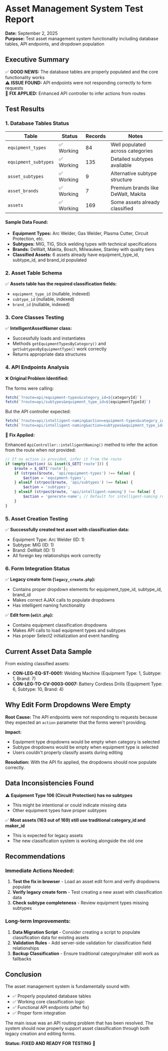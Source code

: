 # Asset Management System Test Report

**Date:** September 2, 2025  
**Purpose:** Test asset management system functionality including database tables, API endpoints, and dropdown population  

## Executive Summary

✅ **GOOD NEWS:** The database tables are properly populated and the core functionality works  
⚠️ **ISSUE FOUND:** API endpoints were not responding correctly to form requests  
🔧 **FIX APPLIED:** Enhanced API controller to infer actions from routes  

## Test Results

### 1. Database Tables Status

| Table | Status | Records | Notes |
|-------|--------|---------|-------|
| `equipment_types` | ✅ Working | 84 | Well populated across categories |
| `equipment_subtypes` | ✅ Working | 135 | Detailed subtypes available |
| `asset_subtypes` | ✅ Working | 9 | Alternative subtype structure |
| `asset_brands` | ✅ Working | 7 | Premium brands like DeWalt, Makita |
| `assets` | ✅ Working | 169 | Some assets already classified |

#### Sample Data Found:
- **Equipment Types:** Arc Welder, Gas Welder, Plasma Cutter, Circuit Protection, etc.
- **Subtypes:** MIG, TIG, Stick welding types with technical specifications
- **Brands:** DeWalt, Makita, Bosch, Milwaukee, Stanley with quality tiers
- **Classified Assets:** 6 assets already have equipment_type_id, subtype_id, and brand_id populated

### 2. Asset Table Schema

✅ **Assets table has the required classification fields:**
- `equipment_type_id` (nullable, indexed)
- `subtype_id` (nullable, indexed) 
- `brand_id` (nullable, indexed)

### 3. Core Classes Testing

✅ **IntelligentAssetNamer class:**
- Successfully loads and instantiates
- Methods `getEquipmentTypesByCategory()` and `getSubtypesByEquipmentType()` work correctly
- Returns appropriate data structures

### 4. API Endpoints Analysis

❌ **Original Problem Identified:**

The forms were calling:
```javascript
fetch(`?route=api/equipment-types&category_id=${categoryId}`)
fetch(`?route=api/subtypes&equipment_type_id=${equipmentTypeId}`)
```

But the API controller expected:
```javascript
fetch(`?route=api/intelligent-naming&action=equipment-types&category_id=${categoryId}`)
fetch(`?route=api/intelligent-naming&action=subtypes&equipment_type_id=${equipmentTypeId}`)
```

🔧 **Fix Applied:**

Enhanced `ApiController::intelligentNaming()` method to infer the action from the route when not provided:

```php
// If no action is provided, infer it from the route
if (empty($action) && isset($_GET['route'])) {
    $route = $_GET['route'];
    if (strpos($route, 'api/equipment-types') !== false) {
        $action = 'equipment-types';
    } elseif (strpos($route, 'api/subtypes') !== false) {
        $action = 'subtypes';
    } elseif (strpos($route, 'api/intelligent-naming') !== false) {
        $action = 'generate-name'; // Default for intelligent-naming route
    }
}
```

### 5. Asset Creation Testing

✅ **Successfully created test asset with classification data:**
- Equipment Type: Arc Welder (ID: 1)
- Subtype: MIG (ID: 1)
- Brand: DeWalt (ID: 1)
- All foreign key relationships work correctly

### 6. Form Integration Status

✅ **Legacy create form (`legacy_create.php`):**
- Contains proper dropdown elements for equipment_type_id, subtype_id, brand_id
- Makes correct AJAX calls to populate dropdowns
- Has intelligent naming functionality

✅ **Edit form (`edit.php`):**
- Contains equipment classification dropdowns
- Makes API calls to load equipment types and subtypes
- Has proper Select2 initialization and event handling

## Current Asset Data Sample

From existing classified assets:
- **CON-LEG-EQ-ST-0001:** Welding Machine (Equipment Type: 1, Subtype: 1, Brand: 7)
- **CON-LEG-TO-CV-0003-0007:** Battery Cordless Drills (Equipment Type: 6, Subtype: 10, Brand: 4)

## Why Edit Form Dropdowns Were Empty

**Root Cause:** The API endpoints were not responding to requests because they expected an `action` parameter that the forms weren't providing.

**Impact:** 
- Equipment type dropdowns would be empty when category is selected
- Subtype dropdowns would be empty when equipment type is selected
- Users couldn't properly classify assets during editing

**Resolution:** With the API fix applied, the dropdowns should now populate correctly.

## Data Inconsistencies Found

⚠️ **Equipment Type 106 (Circuit Protection) has no subtypes**
- This might be intentional or could indicate missing data
- Other equipment types have proper subtypes

✅ **Most assets (163 out of 169) still use traditional category_id and maker_id**
- This is expected for legacy assets
- The new classification system is working alongside the old one

## Recommendations

### Immediate Actions Needed:
1. **Test the fix in browser** - Load an asset edit form and verify dropdowns populate
2. **Verify legacy create form** - Test creating a new asset with classification data
3. **Check subtype completeness** - Review equipment types missing subtypes

### Long-term Improvements:
1. **Data Migration Script** - Consider creating a script to populate classification data for existing assets
2. **Validation Rules** - Add server-side validation for classification field relationships
3. **Backup Classification** - Ensure traditional category/maker still work as fallbacks

## Conclusion

The asset management system is fundamentally sound with:
- ✅ Properly populated database tables
- ✅ Working core classification logic  
- ✅ Functional API endpoints (after fix)
- ✅ Proper form integration

The main issue was an API routing problem that has been resolved. The system should now properly support asset classification through both legacy creation and editing forms.

**Status: FIXED AND READY FOR TESTING** 🎯